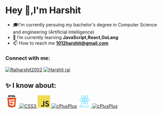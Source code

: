 # Hey 👋,I'm Harshit

<!--
**Harshitr10/Harshitr10** is a ✨ _special_ ✨ repository because its `README.md` (this file) appears on your GitHub profile.

Here are some ideas to get you started:

- I’m currently working on ...
- 🌱 I’m currently learning ...
- 👯 I’m looking to collaborate on ...
- 🤔 I’m looking for help with ...
- 💬 Ask me about ...
- 📫 How to reach me: ...
- 😄 Pronouns: ...
- ⚡ Fun fact: ...
-->
- 🎓I'm currently persuing my bachelor's degree in Computer Science and engineering (Artificial Intelligence)
- 🌱 I’m currently learning **JavaScript,React,GoLang**
- 📫 How to reach me **1012harshit@gmail.com**

<h3 align="left">Connect with me:</h3>
<p align="left">
<a href="https://twitter.com/Raiharshit2002" target="blank"><img align="center" src="https://raw.githubusercontent.com/rahuldkjain/github-profile-readme-generator/master/src/images/icons/Social/twitter.svg" alt="Raiharshit2002" height="30" width="40" /></a>
<a href="https://linkedin.com/in/harshit-rai-b7764522b" target="blank"><img align="center" src="https://raw.githubusercontent.com/rahuldkjain/github-profile-readme-generator/master/src/images/icons/Social/linked-in-alt.svg" alt="Harshit rai" height="30" width="40" /></a>

</p>

## ✨ I know about:
<p align="left"><a href="https://www.w3.org/html/" target="_blank"> <img src="https://raw.githubusercontent.com/devicons/devicon/master/icons/html5/html5-original-wordmark.svg" alt="html5" width="40" height="40"/> </a><a href="#" target="_blank"><img src="https://cdn.jsdelivr.net/gh/devicons/devicon/icons/css3/css3-original.svg" alt="CSS3" width="40" height="40"/></a><a href="https://developer.mozilla.org/en-US/docs/Web/JavaScript" target="_blank"> <img src="https://raw.githubusercontent.com/devicons/devicon/master/icons/javascript/javascript-original.svg" alt="javascript" width="40" height="40"/>
<a href="https://cplusplus.com/" target="_blank"><img src="https://cdn.jsdelivr.net/gh/devicons/devicon/icons/cplusplus/cplusplus-original.svg" alt="cPlusPlus" width="40" height="40" /></a> <a href="https://reactjs.org/" target="_blank"> <img src="https://raw.githubusercontent.com/devicons/devicon/master/icons/react/react-original-wordmark.svg" alt="react" width="40" height="40"/> </a> <a href="https://nodejs.org/en/" target="_blank"><img src="https://cdn.jsdelivr.net/gh/devicons/devicon/icons/nodejs/nodejs-original.svg" alt="cPlusPlus" width="40" height="40" /></a>  </p> 


          
              
          
